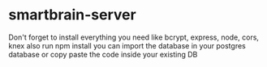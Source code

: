 # smartbrain-server 
Don't forget to install everything you need like bcrypt, express, node, cors, knex 
also run npm install 
you can import the database in your postgres database or copy paste the code inside your existing DB
